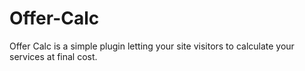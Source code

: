 Offer-Calc
==========

Offer Calc is a simple plugin letting your site visitors to calculate your services at final cost.
